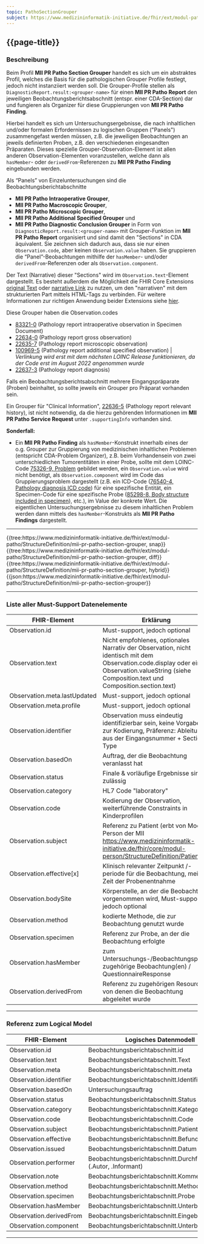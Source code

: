 ```yaml
---
topic: PathoSectionGrouper
subject: https://www.medizininformatik-initiative.de/fhir/ext/modul-patho/StructureDefinition/mii-pr-patho-section-grouper
---
```


## {{page-title}}

### Beschreibung

Beim Profil **MII PR Patho Section Grouper** handelt es sich um ein abstraktes Profil, welches die Basis für die pathologischen Grouper Profile festlegt, jedoch nicht instanziiert werden soll. Die Grouper-Profile stellen als `DiagnosticReport.result:<grouper-name>` für einen **MII PR Patho Report** den jeweiligen Beobachtungsberichtsabschnitt (entspr. einer CDA-Section) dar und fungieren als Organizer für diese Gruppierungen von **MII PR Patho Finding**.

Hierbei handelt es sich um Untersuchungsergebnisse, die nach inhaltlichen und/oder formalen Erfordernissen zu logischen Gruppen ("Panels") zusammengefast werden müssen, z.B. die jeweiligen Beobachtungen an jeweils definierten Proben, z.B. den verschiedenen eingesandten Präparaten. Dieses spezielle Grouper-Observation-Element ist allen anderen Observation-Elementen voranzustellen, welche dann als `hasMember`- oder `derivedFrom`-Referenzen zu **MII PR Patho Finding** eingebunden werden.  

Als “Panels” von Einzeluntersuchungen sind die Beobachtungsberichtabschnitte 
- **MII PR Patho Intraoperative Grouper**, 
- **MII PR Patho Macroscopic Grouper**, 
- **MII PR Patho Microscopic Grouper**, 
- **MII PR Patho Additional Specified Grouper** und 
- **MII PR Patho Diagnostic Conclusion Grouper** in Form von `DiagnosticReport.result:<grouper-name>` mit Grouper-Funktion im **MII PR Patho Report** organisiert und sind damit den "Sections" in CDA äquivalent. Sie zeichnen sich dadurch aus, dass sie nur einen `Observation.code`, aber keinen `Observation.value` haben. Sie gruppieren die “Panel”-Beobachtungen mithilfe der `hasMember`- und/oder `derivedFrom`-Referenzen oder als `Observation.component`. 

Der Text (Narrative) dieser "Sections" wird im `Observation.text`-Element dargestellt. Es besteht außerdem die Möglichkeit die FHIR Core Extensions [original Text](http://hl7.org/fhir/r4/extension-originaltext.html) oder [narrative Link](http://hl7.org/fhir/r4/extension-narrativelink.html) zu nutzen, um den "narrativen" mit dem strukturierten Part mittels HTML-Tags zu verbinden. Für weitere Informationen zur richtigen Anwendung beider Extensions siehe [hier](http://hl7.org/fhir/r4/narrative.html#linking).

Diese Grouper haben die Observation.codes 
- [83321-0](https://loinc.org/83321-0/) (Pathology report intraoperative observation in Specimen Document) 
- [22634-0](https://loinc.org/22634-0/) (Pathology report gross observation) 
- [22635-7](https://loinc.org/22635-7/) (Pathology report microscopic observation) 
- [100969-5](https://loinc.org/100969-5/) (Pathology report additional specified observation) | *Verlinkung wird erst mit dem nächsten LOINC Release funktionieren, da der Code erst im August 2022 angenommen wurde*
- [22637-3](https://loinc.org/22637-3/) (Pathology report diagnosis)  

Falls ein Beobachtungsberichtsabschnitt mehrere Eingangspräparate (Proben) beinhaltet, so sollte jeweils ein Grouper pro Präparat vorhanden sein.

Ein Grouper für "Clinical Information", [22636-5](https://loinc.org/22636-5/) (Pathology report relevant history), ist nicht notwendig, da die hierzu gehörenden Informationen im **MII PR Patho Service Request** unter `.supportingInfo` vorhanden sind.

**Sonderfall:**
- Ein **MII PR Patho Finding** als `hasMember`-Konstrukt innerhalb eines der o.g. Grouper zur Gruppierung von medizinischen inhaltlichen Problemen (entspricht CDA-Problem Organizer), z.B. beim Vorhandensein von zwei unterschiedlichen Tumorentitäten in einer Probe, sollte mit dem LOINC-Code [75326-9, Problem](https://loinc.org/75326-9/) gebildet werden, ein `Observation.value` wird nicht benötigt, als `Observation.component` wird im Code das Gruppierungsproblem dargestellt (z.B. ein ICD-Code ([76540-4, Pathology diagnosis ICD code](https://loinc.org/76540-4/)) für eine spezifische Entität, ein Specimen-Code für eine spezifische Probe ([85298-8, Body structure included in specimen](https://loinc.org/85298-8/)), etc.), im Value der konkrete Wert. Die eigentlichen Untersuchungsergebnisse zu diesem inhaltlichen Problem werden dann mittels des `hasMember`-Konstrukts als **MII PR Patho Findings** dargestellt. 

------------------------------------------------------------------

<tabs>
    <tab title="snap" active="true">
      {{tree:https://www.medizininformatik-initiative.de/fhir/ext/modul-patho/StructureDefinition/mii-pr-patho-section-grouper, snap}}
    </tab>
    <tab title="diff">
      {{tree:https://www.medizininformatik-initiative.de/fhir/ext/modul-patho/StructureDefinition/mii-pr-patho-section-grouper, diff}}
    </tab>
    <tab title="hybrid">
      {{tree:https://www.medizininformatik-initiative.de/fhir/ext/modul-patho/StructureDefinition/mii-pr-patho-section-grouper, hybrid}}
    </tab>
    <tab title="JSON">
      {{json:https://www.medizininformatik-initiative.de/fhir/ext/modul-patho/StructureDefinition/mii-pr-patho-section-grouper}}
    </tab>
</tabs>

------------------------------------------------------------------
### Liste aller Must-Support Datenelemente
| FHIR-Element | Erklärung |
|--|--|
|Observation.id | Must-support, jedoch optional |
|Observation.text | Nicht empfohlenes, optionales Narrativ der Observation, nicht identisch mit dem Observation.code.display oder einem Observation.valueString (siehe Composition.text und Composition.section.text)|
|Observation.meta.lastUpdated | Must-support, jedoch optional|
|Observation.meta.profile | Must-support, jedoch optional|
|Observation.identifier | Observation muss eindeutig identifizierbar sein, keine Vorgaben zur Kodierung, Präferenz: Ableitung aus der Eingangsnummer + Section Type|
|Observation.basedOn | Auftrag, der die Beobachtung veranlasst hat |
|Observation.status | Finale & vorläufige Ergebnisse sind zulässig |
|Observation.category | HL7 Code "laboratory"  |
|Observation.code | Kodierung der Observation, weiterführende Constraints in Kinderprofilen|
|Observation.subject | Referenz zu Patient (erbt von Modul Person der MII https://www.medizininformatik-initiative.de/fhir/core/modul-person/StructureDefinition/Patient)|
|Observation.effective[x] | Klinisch relevanter Zeitpunkt /-periode für die Beobachtung, meist Zeit der Probenentnahme |
|Observation.bodySite | Körperstelle, an der die Beobachtung vorgenommen wird, Must-support, jedoch optional |
|Observation.method | kodierte Methode, die zur Beobachtung genutzt wurde |
|Observation.specimen | Referenz zur Probe, an der die Beobachtung erfolgte |
|Observation.hasMember | zum Untersuchungs-/Beobachtungspanel zugehörige Beobachtung(en) / QuestionnaireResponse|
|Observation.derivedFrom | Referenz zu zugehörigen Resourcen, von denen die Beobachtung abgeleitet wurde  |

------------------------------------
### Referenz zum Logical Model
| FHIR-Element | Logisches Datenmodell |
|--|--|
|Observation.id | Beobachtungsberichtabschnitt.id |
|Observation.text | Beobachtungsberichtabschnitt.Text |
|Observation.meta | Beobachtungsberichtabschnitt.meta |
|Observation.identifier | Beobachtungsberichtabschnitt.Identifikation |
|Observation.basedOn | Untersuchungsauftrag |
|Observation.status | Beobachtungsberichtabschnitt.Status|
|Observation.category | Beobachtungsberichtabschnitt.Kategorie |
|Observation.code | Beobachtungsberichtabschnitt.Code |
|Observation.subject |Beobachtungsberichtabschnitt.Patient |
|Observation.effective | Beobachtungsberichtabschnitt.Befundzeit |
|Observation.issued | Beobachtungsberichtabschnitt.Datum |
|Observation.performer |Beobachtungsberichtabschnitt.Durchführender (.Autor, .Informant) |
|Observation.note | Beobachtungsberichtabschnitt.Kommentar |
|Observation.method | Beobachtungsberichtabschnitt.Methode |
|Observation.specimen | Beobachtungsberichtabschnitt.Probe |
|Observation.hasMember | Beobachtungsberichtabschnitt.Unterbeobachtung |
|Observation.derivedFrom |Beobachtungsberichtabschnitt.EingebettetesBild |
|Observation.component |Beobachtungsberichtabschnitt.Unterbeobachtung |

------------------------------------------------------------------
